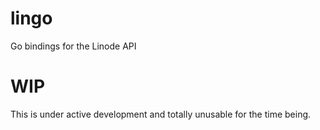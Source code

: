 # lingo
Go bindings for the Linode API

# WIP
This is under active development and totally unusable for the time being.
